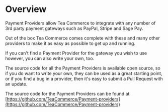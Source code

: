 # Overview

Payment Providers allow Tea Commerce to integrate with any number of 3rd party payment gateways such as PayPal, Stripe and Sage Pay.

Out of the box Tea Commerce comes complete with these and many other providers to make it as easy as possible to get up and running.

If you can't find a Payment Provider for the gateway you wish to use however, you can also write your own, too. 

The source code for all the Payment Providers is available open source, so if you do want to write your own, they can be used as a great starting point, or if you find a bug in a provider, then it's easy to submit a Pull Request with an update.

The source code for the Payment Providers can be found at [https://github.com/TeaCommerce/Payment-providers](https://github.com/TeaCommerce/Payment-providers)

<script>
// export default {
//   created() {
//     this.$router.replace('2checkout/')
//   }
// }
</script>
